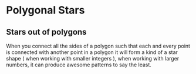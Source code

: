 # Polygonal Stars

## **Stars out of polygons**

When you connect all the sides of a polygon such that each and every point is connected with another point in a polygon it will form a kind of a star shape ( when working with smaller integers ), when working with larger numbers, it can produce awesome patterns to say the least.
